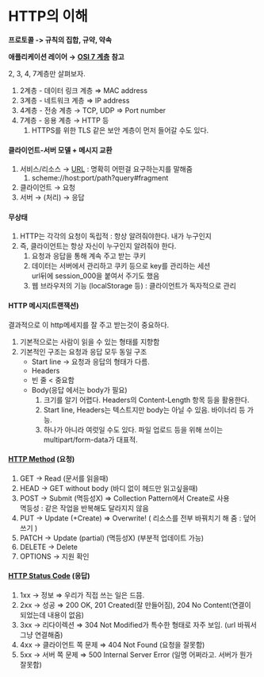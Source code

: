 # HTTP의 이해

**프로토콜 -> 규칙의 집합, 규약, 약속**

**애플리케이션 레이어 →** [**OSI 7 계층**](https://ko.wikipedia.org/wiki/OSI\_%EB%AA%A8%ED%98%95) **참고**

2, 3, 4, 7계층만 살펴보자.

1. 2계층 - 데이터 링크 계층 ⇒ MAC address
2. 3계층 - 네트워크 계층 ⇒ IP address
3. 4계층 - 전송 계층 → TCP, UDP ⇒ Port number
4. 7계층 - 응용 계층 → HTTP 등
   1. HTTPS를 위한 TLS 같은 보안 계층이 먼저 들어갈 수도 있다.

#### 클라이언트-서버 모델 + 메시지 교환

1. 서비스/리소스 → [URL](https://developer.mozilla.org/ko/docs/Web/HTTP/Basics\_of\_HTTP/Identifying\_resources\_on\_the\_Web)  : 명확히 어떤걸 요구하는지를 말해줌&#x20;
   1. scheme://host:port/path?query#fragment
2. 클라이언트 → 요청
3. 서버 → (처리) → 응답

#### 무상태

1. HTTP는 각각의 요청이 독립적 : 항상 알려줘야한다. 내가 누구인지
2. 즉, 클라이언트는 항상 자신이 누구인지 알려줘야 한다.
   1. 요청과 응답을 통해 계속 주고 받는 쿠키
   2. 데이터는 서버에서 관리하고 쿠키 등으로 key를 관리하는 세션\
      url뒤에 session\_000을 붙여서 주기도 했음
   3. 웹 브라우저의 기능 (localStorage 등) : 클라이언트가 독자적으로 관리

#### HTTP 메시지(트랜잭션)

결과적으로 이 http메세지를 잘 주고 받는것이 중요하다.

1. 기본적으로는 사람이 읽을 수 있는 형태를 지향함
2. 기본적인 구조는 요청과 응답 모두 동일 구조
   * Start line → 요청과 응답의 형태가 다름.
   * Headers
   * 빈 줄 < 중요함
   * Body(응답 에서는 body가 필요)
     1. 크기를 알기 어렵다. Headers의 Content-Length 항목 등을 활용한다.
     2. Start line, Headers는 텍스트지만 body는 아닐 수 있음. 바이너리 등 가능.
     3. 하나가 아니라 여럿일 수도 있다. 파일 업로드 등을 위해 쓰이는 multipart/form-data가 대표적.

#### [HTTP Method](https://developer.mozilla.org/ko/docs/Web/HTTP/Methods) (요청)

1. GET → Read (문서를 읽을때)
2. HEAD → GET without body (바디 없이 헤드만 읽고싶을때)
3. POST → Submit (멱등성X) ⇒ Collection Pattern에서 Create로 사용 \
   멱등성 : 같은 작업을 반복해도 달라지지 않음
4. PUT → Update (+Create) ⇒ Overwrite! ( 리소스를 전부 바꿔치기 해 줌 : 덮어쓰기 )
5. PATCH → Update (partial) (멱등성X) (부분적 업데이트 가능)
6. DELETE → Delete
7. OPTIONS → 지원 확인

#### [HTTP Status Code](https://developer.mozilla.org/ko/docs/Web/HTTP/Status) (응답)

1. 1xx → 정보 ⇒ 우리가 직접 쓰는 일은 드믐.
2. 2xx → 성공 ⇒ 200 OK, 201 Created(잘 만들어짐), 204 No Content(연결이 되었는데 내용이 없음)
3. 3xx → 리다이렉션 ⇒ 304 Not Modified가 특수한 형태로 자주 보임. (url 바꿔서 그냥 연결해줌)
4. 4xx → 클라이언트 쪽 문제 ⇒ 404 Not Found (요청을 잘못함)
5. 5xx → 서버 쪽 문제 ⇒ 500 Internal Server Error (일명 어쩌라고. 서버가 뭔가 잘못함)
